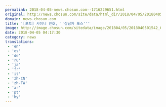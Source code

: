 ```yaml
---
permalink: 2018-04-05-news.chosun.com--1716229651.html
original: http://news.chosun.com/site/data/html_dir/2018/04/05/2018040501606.html
domain: news.chosun.com
title: '[포토] 샤이니 민호, ''상남자 포스'''
image: http://image.chosun.com/sitedata/image/201804/05/2018040501542_0.jpg
date: 2018-04-05 04:17:30
category: news
translations: 
 - 'en'
 - 'es'
 - 'de'
 - 'ru'
 - 'ja'
 - 'fr'
 - 'it'
 - 'zh-CN'
 - 'zh-TW'
 - 'ar'
 - 'pt'
 - 'hy'
---
```


